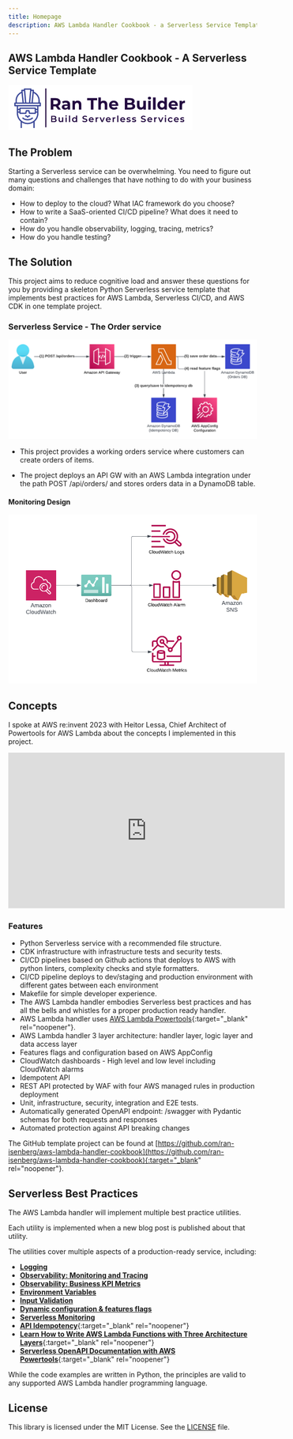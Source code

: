 ```yaml
---
title: Homepage
description: AWS Lambda Handler Cookbook - a Serverless Service Template
---
```

## **AWS Lambda Handler Cookbook - A Serverless Service Template**

[<img alt="alt_text" src="./media/banner.png" />](https://www.ranthebuilder.cloud/)

## **The Problem**

Starting a Serverless service can be overwhelming. You need to figure out many questions and challenges that have nothing to do with your business domain:

- How to deploy to the cloud? What IAC framework do you choose?
- How to write a SaaS-oriented CI/CD pipeline? What does it need to contain?
- How do you handle observability, logging, tracing, metrics?
- How do you handle testing?

## **The Solution**

This project aims to reduce cognitive load and answer these questions for you by providing a skeleton Python Serverless service template that implements best practices for AWS Lambda, Serverless CI/CD, and AWS CDK in one template project.

### Serverless Service - The Order service

<img alt="alt_text" src="./media/design.png" />

- This project provides a working orders service where customers can create orders of items.

- The project deploys an API GW with an AWS Lambda integration under the path POST /api/orders/ and stores orders data in a DynamoDB table.

#### **Monitoring Design**

<img alt="alt_text" src="./media/monitoring_design.png" />

## Concepts

I spoke at AWS re:invent 2023 with Heitor Lessa, Chief Architect of Powertools for AWS Lambda about the concepts I implemented in this project.

<iframe width="560" height="315" src="https://www.youtube.com/embed/52W3Qyg242Y" title="YouTube video player" frameborder="0" allow="accelerometer; autoplay; clipboard-write; encrypted-media; gyroscope; picture-in-picture" allowfullscreen></iframe>

### **Features**

- Python Serverless service with a recommended file structure.
- CDK infrastructure with infrastructure tests and security tests.
- CI/CD pipelines based on Github actions that deploys to AWS with python linters, complexity checks and style formatters.
- CI/CD pipeline deploys to dev/staging and production environment with different gates between each environment
- Makefile for simple developer experience.
- The AWS Lambda handler embodies Serverless best practices and has all the bells and whistles for a proper production ready handler.
- AWS Lambda handler uses [AWS Lambda Powertools](https://docs.powertools.aws.dev/lambda-python/){:target="_blank" rel="noopener"}.
- AWS Lambda handler 3 layer architecture: handler layer, logic layer and data access layer
- Features flags and configuration based on AWS AppConfig
- CloudWatch dashboards - High level and low level including CloudWatch alarms
- Idempotent API
- REST API protected by WAF with four AWS managed rules in production deployment
- Unit, infrastructure, security, integration and E2E tests.
- Automatically generated OpenAPI endpoint: /swagger with Pydantic schemas for both requests and responses
- Automated protection against API breaking changes

The GitHub template project can be found at [https://github.com/ran-isenberg/aws-lambda-handler-cookbook](https://github.com/ran-isenberg/aws-lambda-handler-cookbook){:target="_blank" rel="noopener"}.

## **Serverless Best Practices**

The AWS Lambda handler will implement multiple best practice utilities.

Each utility is implemented when a new blog post is published about that utility.

The utilities cover multiple aspects of a production-ready service, including:

- [**Logging**](best_practices/logger.md)
- [**Observability: Monitoring and Tracing**](best_practices/tracer.md)
- [**Observability: Business KPI Metrics**](best_practices/metrics.md)
- [**Environment Variables**](best_practices/environment_variables.md)
- [**Input Validation**](best_practices/input_validation.md)
- [**Dynamic configuration & features flags**](best_practices/dynamic_configuration.md)
- [**Serverless Monitoring**](https://www.ranthebuilder.cloud/post/how-to-effortlessly-monitor-serverless-applications-with-cloudwatch-part-one)
- [**API Idempotency**](https://www.ranthebuilder.cloud/post/serverless-api-idempotency-with-aws-lambda-powertools-and-cdk){:target="_blank" rel="noopener"}
- [**Learn How to Write AWS Lambda Functions with Three Architecture Layers**](https://www.ranthebuilder.cloud/post/learn-how-to-write-aws-lambda-functions-with-architecture-layers){:target="_blank" rel="noopener"}
- [**Serverless OpenAPI Documentation with AWS Powertools**](https://www.ranthebuilder.cloud/post/serverless-open-api-documentation-with-aws-powertools){:target="_blank" rel="noopener"}

While the code examples are written in Python, the principles are valid to any supported AWS Lambda handler programming language.

## **License**

This library is licensed under the MIT License. See the [LICENSE](https://github.com/ran-isenberg/aws-lambda-handler-cookbook/blob/main/LICENSE) file.
